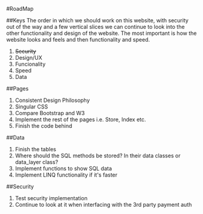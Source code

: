 ﻿#RoadMap

##Keys
The order in which we should work on this website, with security out of the way and a few vertical
slices we can continue to look into the other functionality and design of the website. The most
important is how the website looks and feels and then functionality and speed.

1. <del>Security</del> 
2. Design/UX
3. Funcionality
4. Speed
5. Data


##Pages
1. Consistent Design Philosophy
2. Singular CSS
3. Compare Bootstrap and W3
4. Implement the rest of the pages i.e. Store, Index etc.
5. Finish the code behind

##Data
1. Finish the tables
2. Where should the SQL methods be stored? In their data classes or data_layer class?
3. Implement functions to show SQL data
4. Implement LINQ functionality if it's faster

##Security
1. Test security implementation
2. Continue to look at it when interfacing with the 3rd party payment auth
